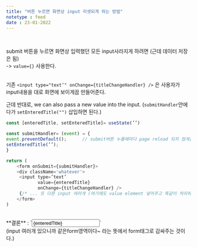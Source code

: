 ```yaml
---
title: "버튼 누르면 화면상 input 리셋되게 하는 방법"
notetype : feed
date : 23-01-2022
---
```


<br />

submit 버튼을 누르면 화면상 입력했던 모든 input사라지게 하려면 (근데 데이터 저장은 됨)
<br />
-> `value={}` 사용한다.
<br />
<br />

기존 `<input type="text’" onChange={titleChangeHandler} />` 은 사용자가 input내용을 대로 화면에 보이게끔 만들어준다. 

근데 반대로, we can also pass a new value into the input. (`submitHandler`안에다가 `setEnteredTitle("")` 삽입하면 된다.)

```js
const [enteredTitle, setEnteredTitle]= useState(’’)

const submitHandler= (event) ⇒ {
event.preventDefault();      // submit버튼 누를때마다 page reload 되지 않게끔.
setEnteredTitle(’’);
}

return (
	<form onSubmit={submitHandler}>
    <div className='whatever'>
     <input type=’text’ 
            value={enteredTitle} 
            onChange={titleChangeHandler} />
     {/* ... 또 다른 input 여러개 (여기에도 value element 넣어주고 똑같이 처리하면 input clear가능) */}
    </form>   
)

```

<br />
**결론** : `<input type="text" value={enteredTitle} onChange={titleChangeHandler} />`

<br/>
(input 여러개 있으니까 같은form영역이다~ 라는 뜻에서 form태그로 감싸주는 것이다.)
